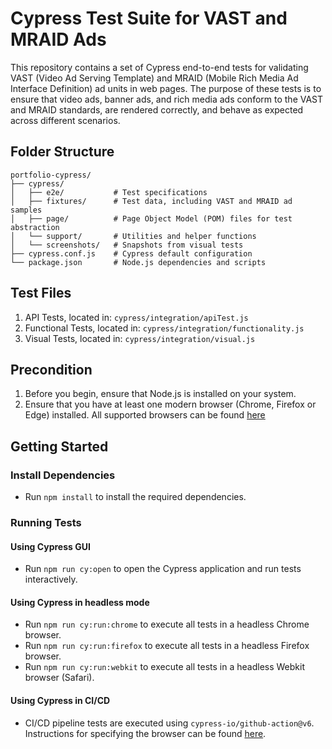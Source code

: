 # Cypress Test Suite for VAST and MRAID Ads

This repository contains a set of Cypress end-to-end tests for validating VAST (Video Ad Serving Template) and MRAID (Mobile Rich Media Ad Interface Definition) ad units in web pages. The purpose of these tests is to ensure that video ads, banner ads, and rich media ads conform to the VAST and MRAID standards, are rendered correctly, and behave as expected across different scenarios.

## Folder Structure

```
portfolio-cypress/
├── cypress/
│   ├── e2e/           # Test specifications
│   ├── fixtures/      # Test data, including VAST and MRAID ad samples
│   ├── page/          # Page Object Model (POM) files for test abstraction
│   └── support/       # Utilities and helper functions
│   └── screenshots/   # Snapshots from visual tests
├── cypress.conf.js    # Cypress default configuration
└── package.json       # Node.js dependencies and scripts
```

## Test Files

1. API Tests, located in: `cypress/integration/apiTest.js`
2. Functional Tests, located in: `cypress/integration/functionality.js`
3. Visual Tests, located in: `cypress/integration/visual.js`

## Precondition

1. Before you begin, ensure that Node.js is installed on your system.
2. Ensure that you have at least one modern browser (Chrome, Firefox or Edge) installed. All supported browsers can be found [here](https://docs.cypress.io/app/references/launching-browsers#Browsers)

## Getting Started

### Install Dependencies

- Run `npm install` to install the required dependencies.

### Running Tests

#### Using Cypress GUI

- Run `npm run cy:open` to open the Cypress application and run tests interactively.

#### Using Cypress in headless mode

- Run `npm run cy:run:chrome` to execute all tests in a headless Chrome browser.
- Run `npm run cy:run:firefox` to execute all tests in a headless Firefox browser.
- Run `npm run cy:run:webkit` to execute all tests in a headless Webkit browser (Safari).

#### Using Cypress in CI/CD

- CI/CD pipeline tests are executed using `cypress-io/github-action@v6`. Instructions for specifying the browser can be found [here](https://github.com/cypress-io/github-action/blob/v6/README.md#browser).
